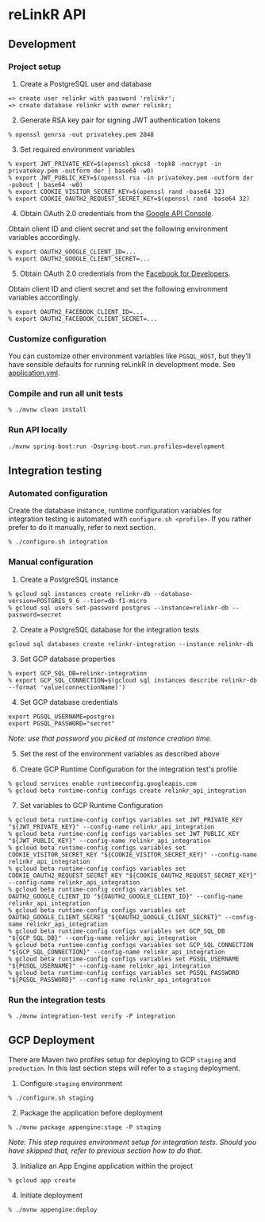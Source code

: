 # reLinkR API

## Development

### Project setup

1. Create a PostgreSQL user and database
```
=> create user relinkr with password 'relinkr';
=> create database relinkr with owner relinkr;
```

2. Generate RSA key pair for signing JWT authentication tokens
```
% openssl genrsa -out privatekey.pem 2048
```

3. Set required environment variables
```
% export JWT_PRIVATE_KEY=$(openssl pkcs8 -topk8 -nocrypt -in privatekey.pem -outform der | base64 -w0)
% export JWT_PUBLIC_KEY=$(openssl rsa -in privatekey.pem -outform der -pubout | base64 -w0)
% export COOKIE_VISITOR_SECRET_KEY=$(openssl rand -base64 32)
% export COOKIE_OAUTH2_REQUEST_SECRET_KEY=$(openssl rand -base64 32)
```

4. Obtain OAuth 2.0 credentials from the [Google API Console](https://console.developers.google.com/apis/credentials).

Obtain client ID and client secret and set the following environment variables accordingly.

```
% export OAUTH2_GOOGLE_CLIENT_ID=...
% export OAUTH2_GOOGLE_CLIENT_SECRET=...
```

5. Obtain OAuth 2.0 credentials from the [Facebook for Developers](https://developers.facebook.com/apps/).

Obtain client ID and client secret and set the following environment variables accordingly.

```
% export OAUTH2_FACEBOOK_CLIENT_ID=...
% export OAUTH2_FACEBOOK_CLIENT_SECRET=...
```

### Customize configuration

You can customize other environment variables like `PGSQL_HOST`, but they'll have sensible defaults for running reLinkR in development mode.
See [application.yml](src/main/resources/application.yml).

### Compile and run all unit tests

```
% ./mvnw clean install
```

### Run API locally
```
./mvnw spring-boot:run -Dspring-boot.run.profiles=development
```

## Integration testing

### Automated configuration

Create the database instance, runtime configuration variables for integration testing is automated
with `configure.sh <profile>`. If you rather prefer to do it manually, refer to next section.

```
% ./configure.sh integration
```

### Manual configuration

1. Create a PostgreSQL instance

```
% gcloud sql instances create relinkr-db --database-version=POSTGRES_9_6 --tier=db-f1-micro
% gcloud sql users set-password postgres --instance=relinkr-db --password=secret
```

2. Create a PostgreSQL database for the integration tests

```
gcloud sql databases create relinkr-integration --instance relinkr-db
```

3. Set GCP database properties

```
% export GCP_SQL_DB=relinkr-integration
% export GCP_SQL_CONNECTION=$(gcloud sql instances describe relinkr-db --format 'value(connectionName)')
```

4. Set GCP database credentials

```
export PGSQL_USERNAME=postgres
export PGSQL_PASSWORD="secret"
```

_Note: use that password you picked at instance creation time._
 
5. Set the rest of the environment variables as described above

6. Create GCP Runtime Configuration for the integration test's profile

```
% gcloud services enable runtimeconfig.googleapis.com
% gcloud beta runtime-config configs create relinkr_api_integration
```

7. Set variables to GCP Runtime Configuration

```
% gcloud beta runtime-config configs variables set JWT_PRIVATE_KEY "${JWT_PRIVATE_KEY}" --config-name relinkr_api_integration
% gcloud beta runtime-config configs variables set JWT_PUBLIC_KEY "${JWT_PUBLIC_KEY}" --config-name relinkr_api_integration
% gcloud beta runtime-config configs variables set COOKIE_VISITOR_SECRET_KEY "${COOKIE_VISITOR_SECRET_KEY}" --config-name relinkr_api_integration
% gcloud beta runtime-config configs variables set COOKIE_OAUTH2_REQUEST_SECRET_KEY "${COOKIE_OAUTH2_REQUEST_SECRET_KEY}" --config-name relinkr_api_integration
% gcloud beta runtime-config configs variables set OAUTH2_GOOGLE_CLIENT_ID "${OAUTH2_GOOGLE_CLIENT_ID}" --config-name relinkr_api_integration
% gcloud beta runtime-config configs variables set OAUTH2_GOOGLE_CLIENT_SECRET "${OAUTH2_GOOGLE_CLIENT_SECRET}" --config-name relinkr_api_integration
% gcloud beta runtime-config configs variables set GCP_SQL_DB "${GCP_SQL_DB}" --config-name relinkr_api_integration
% gcloud beta runtime-config configs variables set GCP_SQL_CONNECTION "${GCP_SQL_CONNECTION}" --config-name relinkr_api_integration
% gcloud beta runtime-config configs variables set PGSQL_USERNAME "${PGSQL_USERNAME}" --config-name relinkr_api_integration
% gcloud beta runtime-config configs variables set PGSQL_PASSWORD "${PGSQL_PASSWORD}" --config-name relinkr_api_integration
```

### Run the integration tests

```
% ./mvnw integration-test verify -P integration
```

## GCP Deployment

There are Maven two profiles setup for deploying to GCP `staging` and `production`. In this last section
steps will refer to a `staging` deployment.

1. Configure `staging` environment

```
% ./configure.sh staging
```

2. Package the application before deployment

```
% ./mvnw package appengine:stage -P staging
```

_Note: This step requires environment setup for integration tests. Should you have skipped that,
refer to previous section how to do that._

3. Initialize an App Engine application within the project

```
% gcloud app create
```

4. Initiate deployment

```
% ./mvnw appengine:deploy
```
